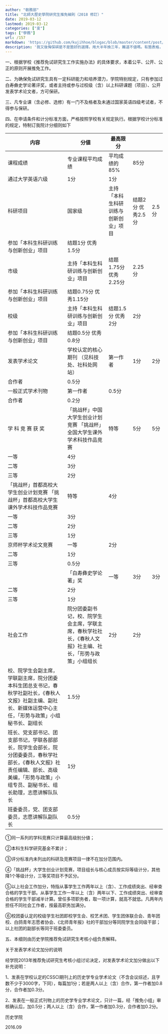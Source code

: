 ```yaml
---
author: "敎務部"
title: "北師大歷史學院研究生推免細則（2018 修訂）"
date: 2019-03-12
lastmod: 2019-03-12
categories: ["㕜"]
tags: ["學務"]
url: /157
markdown: 'https://github.com/kujihhoe/blogac/blob/master/content/post/157推免資格名單.md'
description: '我又後悔保硏是不是箇好的選擇。用大半年換三年，難道不値嗎。有箇表格，就不繁簡轉換了，太麻煩。'
---
```



一、根据学校《推荐免试研究生工作实施办法》的具体要求，本着公平、公开、公正的原则开展推免工作。

二、为确保免试研究生具有一定科研能力和培养潜力，学院特别规定，只有参加过白寿彝史学论著评奖，或者主持或参与过校级（含）以上科研课题（项目）、公开发表学术论文者，方可保研。

三、凡专业课（含必修、选修）有一门不及格者及未通过国家英语四级考试者，不得参与保研。

四、在申请条件和计分标准方面，严格按照学校有关规定执行。根据学校计分标准的规定，特制订我院计分细则如下

| 内容                                                         | 分値                                                         | 最高限分                             |                   |       |
| ------------------------------------------------------------ | ------------------------------------------------------------ | ------------------------------------ | ----------------- | ----- |
| 课程成绩                                                     | 专业课程平均成绩                                             | 平均成绩的85%                        | 85分              |       |
| 通过大学英语六级                                             | 1分                                                          | 1分                                  |                   |       |
| 科研项目                                                     | 国家级                                                       | 主持「本科生科研训练与创新创业」项目 | 结题2分 优秀2.5分 | 2.5分 |
| 参加「本科生科研训练与创新创业」项目                         | 结题1分 优秀1.5分                                            |                                      |                   |       |
| 市级                                                         | 主持「本科生科研训练与创新创业」项目                         | 结题1.75分 优秀2.25分                | 2.25分            |       |
| 参加「本科生科研训练与创新创业」项目                         | 结题0.75分 优秀1.15分                                        |                                      |                   |       |
| 校级                                                         | 主持「本科生科研训练与创新创业」项目                         | 结题1.5分 优秀2分                    | 2分               |       |
| 参加「本科生科研训练与创新创业」项目                         | 结题0.5分 优秀0.8分                                          |                                      |                   |       |
| 发表学术论文                                                 | 学校认定的核心期刊 （见科技处、社科处网站）                  | 第一作者                             | 1分               | 2分   |
| 合作者                                                       | 0.5分                                                        |                                      |                   |       |
| 一般正式学术刊物                                             | 第一作者                                                     | 0.5分                                |                   |       |
| 合作者                                                       | 0.2分                                                        |                                      |                   |       |
| 学 科 竞 赛 获 奖                                            | 「挑战杯」中国大学生创业计划竞赛 「挑战杯」全国大学生课外学术科技作品竞赛 | 特等                                 | 5分               | 5分   |
| 一等                                                         | 4分                                                          |                                      |                   |       |
| 二等                                                         | 3分                                                          |                                      |                   |       |
| 三等                                                         | 2分                                                          |                                      |                   |       |
| 「挑战杯」首都高校大学生创业计划竞赛 「挑战杯」首都高校大学生课外学术科技作品竞赛 | 特等                                                         | 4分                                  |                   |       |
| 一等                                                         | 3分                                                          |                                      |                   |       |
| 二等                                                         | 2分                                                          |                                      |                   |       |
| 三等                                                         | 1分                                                          |                                      |                   |       |
| 京师杯学术论文竞赛                                           | 一等                                                         | 2分                                  |                   |       |
| 二等                                                         | 1分                                                          |                                      |                   |       |
| 三等                                                         | 0.5分                                                        |                                      |                   |       |
|                                                              | 「白寿彝史学论著」奖                                         | 一等                                 | 3分               | 3分   |
| 二等                                                         | 2分                                                          |                                      |                   |       |
| 三等                                                         | 1分                                                          |                                      |                   |       |
| 社会工作                                                     | 院分团委副书记，校、院学生会主席，学联主席，春秋学社社长，《春秋人文报》社主编、社长，「形势与政策」小组组长 | 2分                                  | 2分               |       |
| 校、院学生会副主席，学联副主席，院分团委本科生团总支书记，春秋学社副社长，《春秋人文报》社副主编、副社长、新媒体运营中心主任，「形势与政策」小组秘书长、副组长 | 1.5分                                                        |                                      |                   |       |
| 班长、党支部书记、团支部书记，学联各部部长，院学生会部长，院分团委委员，春秋学社部长，《春秋人文报》社责任编辑、部长、高级美编，「形势与政策」小组专员、副秘书长、组长助理，志愿讲解队队长 | 1分                                                          |                                      |                   |       |
| 班委委员，党、团支部委员，志愿讲解队副队长                   | 0.5分                                                        |                                      |                   |       |

①同一系列的学科竞赛只计算最高级别分値；

②本科生科学研究基金不累计；

③评分标准内未列出的科研及竞赛项目一律不在加分范围内。

④「挑战杯」大学生创业计划竞赛，项目组长与核心成员按实际等级计分，其他降1个等级计分，三等奖项目不予区分。

⑤以上社会工作加分，特指从事学生工作两年以上（含）、工作成绩突出、经审查合格的学生干部。从事学生工作一年以上（含）两年以下、工作成绩突出、经审查合格的学生干部减半计算。曾任多项职务者，取一项计算，就高不就低。凡两年内担任不同社会工作者，按最高职务加满分。

⑥校团委认定的校级学生社团即校学生会、校艺术团、学生团体联合会、青年团校、白鸽青年志愿者协会、《北师青年报》社的干部加分等同院学生会同级干部；以上社团的副部长等同于班委委员。

五、本细则由历史学院推荐免试研究生考核小组负责解释。

关于发表学术论文加分的说明

经学院2013年推荐免试研究生考核小组讨论决定，对发表学术论文加分做出以下补充说明：

1、发表在学校认定的CSSCI期刊上的历史学专业学术论文（不含会议综述，且字数不少于3000字，下同），每篇加1分；若是两人以上（含）合作，第一作者加0.8分，合作者加0.3分。

2、发表在一般正式刊物上的历史学专业学术论文，只计一篇，经「推免小组」审核确认后，加0.5分；两人以上（含）合作，第一作者加0.3分，合作者加0.2分。

历史学院

2016.09
